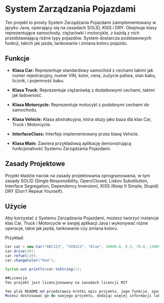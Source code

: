# System Zarządzania Pojazdami

Ten projekt to prosty System Zarządzania Pojazdami zaimplementowany w języku Java, opierający się na zasadach SOLID, KISS i DRY. Obejmuje klasy reprezentujące samochody, ciężarówki i motocykle, z każdą z nich przedstawiającą różne typy pojazdów. System dostarcza podstawowych funkcji, takich jak jazda, tankowanie i zmiana koloru pojazdu.

## Funkcje

- **Klasa Car:** Reprezentuje standardowy samochód z cechami takimi jak numer rejestracyjny, numer VIN, kolor, cena, zużycie paliwa, stan baku, licznik, i pojemność baku.

- **Klasa Truck:** Reprezentuje ciężarówkę z dodatkowymi cechami, takimi jak ładowność.

- **Klasa Motorcycle:** Reprezentuje motocykl z podobnymi cechami do samochodu.

- **Klasa Vehicle:** Klasa abstrakcyjna, która służy jako baza dla klas Car, Truck i Motorcycle.

- **InterfaceClass:** Interfejs implementowany przez klasę Vehicle.

- **Klasa Main:** Zawiera przykładową aplikację demonstrującą funkcjonalność Systemu Zarządzania Pojazdami.

## Zasady Projektowe

Projekt kładzie nacisk na zasady projektowania oprogramowania, w tym zasady SOLID (Single Responsibility, Open/Closed, Liskov Substitution, Interface Segregation, Dependency Inversion),
KISS (Keep It Simple, Stupid) 
DRY (Don't Repeat Yourself).

## Użycie

Aby korzystać z Systemu Zarządzania Pojazdami, możesz tworzyć instancje klas Car, Truck i Motorcycle w swojej aplikacji Java i wykonywać różne operacje, takie jak jazda, tankowanie czy zmiana koloru.

Przykład:

```java
Car car = new Car("ABC123", "VIN123", "Blue", 20000.0, 8.5, 70.0, 150000.0, 80.0, 5);
car.drive(50);
car.refuel(20);
car.changeColor("Red");

System.out.println(car.toString());

##Licencja
Ten projekt jest licencjonowany na zasadach licencji MIT

Ten plik README.md przedstawia krótki opis projektu, jego funkcje, sposób użycia oraz zachęca do współpracy.
Możesz dostosować go do swojego projektu, dodając więcej informacji lub dostosowując do specyfiki projektu.
